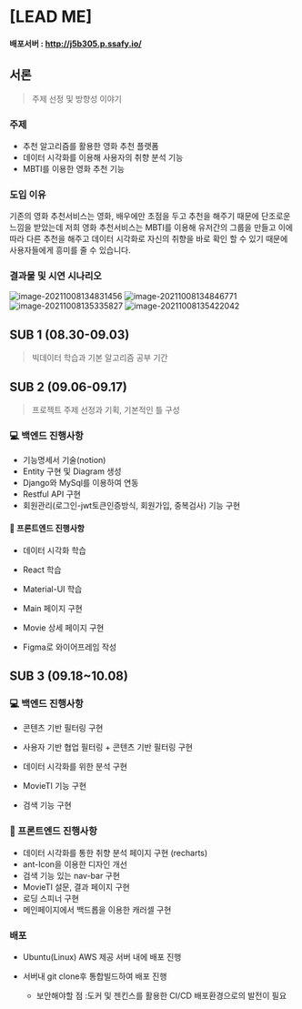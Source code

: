 # [LEAD ME]

#### 배포서버 : http://j5b305.p.ssafy.io/

## 서론

> 주제 선정 및 방향성 이야기

### 주제

- 추천 알고리즘를 활용한 영화 추천 플랫폼 
- 데이터 시각화를 이용해 사용자의 취향 분석 기능
- MBTI를 이용한 영화 추천 기능



### 도입 이유

기존의 영화 추천서비스는 영화, 배우에만 초점을 두고 추천을 해주기 때문에 단조로운 느낌을 받았는데 저희 영화 추천서비스는 MBTI를 이용해 유저간의 그룹을 만들고 이에 따라 다른 추천을 해주고 데이터 시각화로 자신의 취향을 바로 확인 할 수 있기 때문에 사용자들에게 흥미를 줄 수 있습니다.


### 결과물 및 시연 시나리오

![image-20211008134831456](README.assets/image-20211008134831456.png)
![image-20211008134846771](README.assets/image-20211008134846771.png)
![image-20211008135335827](README.assets/image-20211008135335827.png)
![image-20211008135422042](README.assets/image-20211008135422042.png)

## SUB 1 (08.30-09.03)

> 빅데이터 학습과 기본 알고리즘 공부 기간

## SUB 2 (09.06-09.17)

> 프로젝트 주제 선정과 기획, 기본적인 틀 구성



### :computer: 백엔드 진행사항

- 기능명세서 기술(notion)
- Entity 구현 및 Diagram 생성
- Django와 MySql를 이용하여 연동
- Restful API 구현
- 회원관리(로그인-jwt토큰인증방식, 회원가입, 중복검사) 기능 구현





#### :boxing_glove: 프론트엔드 진행사항

- 데이터 시각화 학습
- React 학습
- Material-UI 학습
- Main 페이지 구현
- Movie 상세 페이지 구현

- Figma로 와이어프레임 작성



## SUB 3 (09.18~10.08)

### :computer: 백엔드 진행사항

- 콘텐츠 기반 필터링 구현
- 사용자 기반 협업 필터링 + 콘텐츠 기반 필터링 구현
- 데이터 시각화를 위한 분석 구현
- MovieTI 기능 구현

- 검색 기능 구현



###  :boxing_glove: 프론트엔드 진행사항

- 데이터 시각화를 통한 취향 분석 페이지 구현 (recharts)
- ant-Icon을 이용한 디자인 개선
- 검색 기능 있는 nav-bar 구현 
- MovieTI 설문, 결과 페이지 구현
- 로딩 스피너 구현
- 메인페이지에서 백드롭을 이용한 캐러셀 구현



### 배포

- Ubuntu(Linux) AWS 제공 서버 내에 배포 진행

- 서버내 git clone후 통합빌드하여 배포 진행

  - 보안해야할 점 :도커 및 젠킨스를 활용한 CI/CD 배포환경으로의 발전이 필요

  
